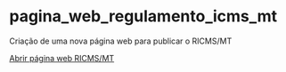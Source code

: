 # pagina_web_regulamento_icms_mt
 Criação de uma nova página web para publicar o RICMS/MT

 <a href='https://marceloallan.github.io/regulamento_icms_mt/regulamento-icms-sefaz-mt/'>Abrir página web RICMS/MT</a>
